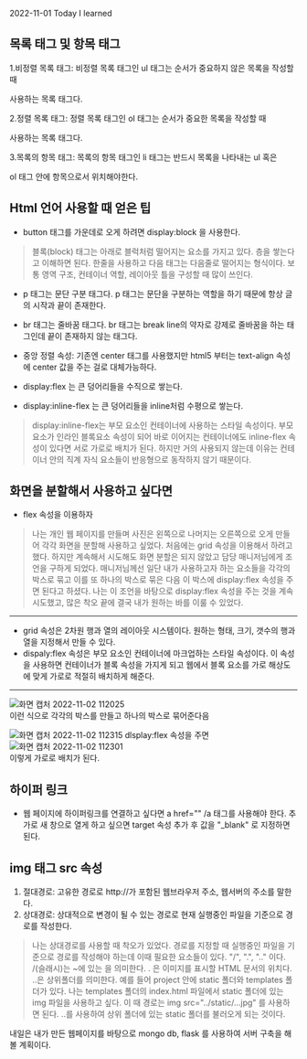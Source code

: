 2022-11-01 Today I learned

## 목록 태그 및 항목 태그

 1.비정렬 목록 태그: 비정렬 목록 태그인 ul 태그는 순서가 중요하지 않은 목록을 작성할 때

사용하는 목록 태그다.

 2.정렬 목록 태그: 정렬 목록 태그인 ol 태그는 순서가 중요한 목록을 작성할 때

사용하는 목록 태그다.

 3.목록의 항목 태그: 목록의 항목 태그인 li 태그는 반드시 목록을 나타내는 ul 혹은

ol 태그 안에 항목으로서 위치해야한다.

## Html 언어 사용할 때 얻은 팁

- button 태그를 가운데로 오게 하려면 display:block 을 사용한다.
> 블록(block) 태그는 아래로 블럭처럼 떨어지는 요소를 가지고 있다. 층을 쌓는다고 이해하면 된다.
> 한줄을 사용하고 다음 태그는 다음줄로 떨어지는 형식이다. 보통 영역 구조, 컨테이너 역할,
> 레이아웃 틀을 구성할 때 많이 쓰인다.

- p 태그는 문단 구분 태그다. p 태그는 문단을 구분하는 역할을 하기 때문에 항상 글의 시작과 끝이 존재한다.

- br 태그는 줄바꿈 태그다. br 태그는 break line의 약자로 강제로 줄바꿈을 하는 태그인데 끝이 존재하지 않는 태그다.
- 중앙 정렬 속성: 기존엔 center 태그를 사용했지만 html5 부터는 text-align 속성에 center 값을 주는 걸로 대체가능하다.
- display:flex 는 큰 덩어리들을 수직으로 쌓는다.
- display:inline-flex 는 큰 덩어리들을 inline처럼 수평으로 쌓는다.
> display:inline-flex는 부모 요소인 컨테이너에 사용하는 스타일 속성이다. 부모 요소가 인라인 
> 블록요소 속성이 되어 바로 이어지는 컨테이너에도 inline-flex 속성이 있다면 서로 가로로 배치가 된다.
> 하지만 거의 사용되지 않는데 이유는 컨테이너 안의 직계 자식 요소들이 반응형으로 동작하지 않기 때문이다.

## 화면을 분할해서 사용하고 싶다면

- flex 속성을 이용하자
> 나는 개인 웹 페이지를 만들며 사진은 왼쪽으로 나머지는 오른쪽으로 오게 만들어 각각 화면을 분할해
> 사용하고 싶었다. 처음에는 grid 속성을 이용해서 하려고 했다. 하지만 계속해서 시도해도 화면 분할은 되지 않았고
> 담당 매니저님에게 조언을 구하게 되었다. 매니저님께선 일단 내가 사용하고자 하는 요소들을 각각의 
> 박스로 묶고 이를 또 하나의 박스로 묶은 다음 이 박스에 display:flex 속성을 주면 된다고 하셨다.
> 나는 이 조언을 바탕으로 display:flex 속성을 주는 것을 계속 시도했고, 많은 착오 끝에 결국
> 내가 원하는 바를 이룰 수 있었다.
---
- grid 속성은 2차원 행과 열의 레이아웃 시스템이다. 원하는 형태, 크기, 갯수의 행과 열을 지정해서 만들 수 있다.
- dispaly:flex 속성은 부모 요소인 컨테이너에 마크업하는 스타일 속성이다. 이 속성을 사용하면 컨테이너가 블록 속성을 가지게 되고 웹에서 블록 요소를 가로 해상도에 맞게 가로로 적절히 배치하게 해준다.
---
![화면 캡처 2022-11-02 112025](https://user-images.githubusercontent.com/115538330/199380619-e9d0cfd2-f834-4405-968e-7bf4582301c8.png)
<br>이런 식으로 각각의 박스를 만들고 하나의 박스로 묶어준다음

![화면 캡처 2022-11-02 112315](https://user-images.githubusercontent.com/115538330/199380726-bf711d40-7e65-4499-99fe-147bb7d5d4ed.png)
dlsplay:flex 속성을 주면
![화면 캡처 2022-11-02 112301](https://user-images.githubusercontent.com/115538330/199380809-f30739d3-e153-4e6f-af18-369a81d99098.png)
<br>이렇게 가로로 배치가 된다.

## 하이퍼 링크
- 웹 페이지에 하이퍼링크를 연결하고 싶다면 a href="" /a 태그를 사용해야 한다. 추가로 새 창으로 열게 하고 싶으면 target 속성 추가 후 값을 "_blank" 로 지정하면 된다.

## img 태그 src 속성

1. 절대경로: 고유한 경로로 http://가 포함된 웹브라우저 주소, 웹서버의 주소를 말한다.
2. 상대경로: 상대적으로 변경이 될 수 있는 경로로 현재 실행중인 파일을 기준으로 경로를 작성한다.
> 나는 상대경로를 사용할 때 착오가 있었다. 경로를 지정할 때 실행중인 파일을 기준으로 경로를
> 작성해야 하는데 이때 필요한 요소들이 있다. "/", ".", ".." 이다. /(슬래시)는 ~에 있는 을 의미한다.
> . 은 이미지를 표시할 HTML 문서의 위치다. ..은 상위폴더를 의미한다. 예를 들어 project 안에 static 폴더와
> templates 폴더가 있다. 나는 templates 폴더의 index.html 파일에서 static 폴더에 있는 img 파일을 사용하고 싶다.
> 이 때 경로는 img src="../static/...jpg" 를 사용하면 된다. ..를 사용하여 상위 폴더에 있는 static 폴더를
> 불러오게 되는 것이다.

내일은 내가 만든 웹페이지를 바탕으로 mongo db, flask 를 사용하여 서버 구축을 해볼 계획이다.